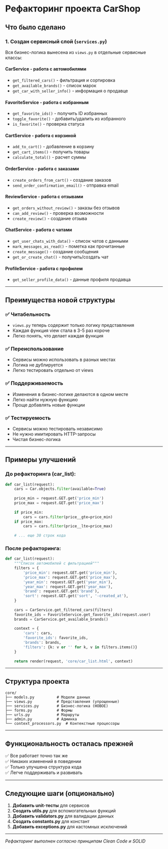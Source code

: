 # Рефакторинг проекта CarShop

## Что было сделано

### 1. Создан сервисный слой (`services.py`)

Вся бизнес-логика вынесена из `views.py` в отдельные сервисные классы:

#### **CarService** - работа с автомобилями
- `get_filtered_cars()` - фильтрация и сортировка
- `get_available_brands()` - список марок
- `get_car_with_seller_info()` - информация о продавце

#### **FavoriteService** - работа с избранным
- `get_favorite_ids()` - получить ID избранных
- `toggle_favorite()` - добавить/удалить из избранного
- `is_favorite()` - проверка статуса

#### **CartService** - работа с корзиной
- `add_to_cart()` - добавление в корзину
- `get_cart_items()` - получить товары
- `calculate_total()` - расчет суммы

#### **OrderService** - работа с заказами
- `create_orders_from_cart()` - создание заказов
- `send_order_confirmation_email()` - отправка email

#### **ReviewService** - работа с отзывами
- `get_orders_without_review()` - заказы без отзывов
- `can_add_review()` - проверка возможности
- `create_review()` - создание отзыва

#### **ChatService** - работа с чатами
- `get_user_chats_with_data()` - список чатов с данными
- `mark_messages_as_read()` - пометка как прочитанные
- `create_message()` - создание сообщения
- `get_or_create_chat()` - получить/создать чат

#### **ProfileService** - работа с профилем
- `get_seller_profile_data()` - данные профиля продавца

---

## Преимущества новой структуры

### ✅ **Читабельность**
- `views.py` теперь содержит только логику представления
- Каждая функция view стала в 3-5 раз короче
- Легко понять, что делает каждая функция

### ✅ **Переиспользование**
- Сервисы можно использовать в разных местах
- Логика не дублируется
- Легко тестировать отдельно от views

### ✅ **Поддерживаемость**
- Изменения в бизнес-логике делаются в одном месте
- Легко найти нужную функцию
- Проще добавлять новые функции

### ✅ **Тестируемость**
- Сервисы можно тестировать независимо
- Не нужно имитировать HTTP-запросы
- Чистая бизнес-логика

---

## Примеры улучшений

### До рефакторинга (car_list):
```python
def car_list(request):
    cars = Car.objects.filter(available=True)
    
    price_min = request.GET.get('price_min')
    price_max = request.GET.get('price_max')
    
    if price_min:
        cars = cars.filter(price__gte=price_min)
    if price_max:
        cars = cars.filter(price__lte=price_max)
    
    # ... еще 30 строк кода
```

### После рефакторинга:
```python
def car_list(request):
    """Список автомобилей с фильтрацией"""
    filters = {
        'price_min': request.GET.get('price_min'),
        'price_max': request.GET.get('price_max'),
        'year_min': request.GET.get('year_min'),
        'year_max': request.GET.get('year_max'),
        'brand': request.GET.get('brand'),
        'sort': request.GET.get('sort', '-created_at'),
    }
    
    cars = CarService.get_filtered_cars(filters)
    favorite_ids = FavoriteService.get_favorite_ids(request.user)
    brands = CarService.get_available_brands()
    
    context = {
        'cars': cars,
        'favorite_ids': favorite_ids,
        'brands': brands,
        'filters': {k: v or '' for k, v in filters.items()}
    }
    
    return render(request, 'core/car_list.html', context)
```

---

## Структура проекта

```
core/
├── models.py          # Модели данных
├── views.py           # Представления (упрощенные)
├── services.py        # Бизнес-логика (НОВОЕ)
├── forms.py           # Формы
├── urls.py            # Маршруты
├── admin.py           # Админка
└── context_processors.py  # Контекстные процессоры
```

---

## Функциональность осталась прежней

✅ Все работает точно так же  
✅ Никаких изменений в поведении  
✅ Только улучшена структура кода  
✅ Легче поддерживать и развивать  

---

## Следующие шаги (опционально)

1. **Добавить unit-тесты** для сервисов
2. **Создать utils.py** для вспомогательных функций
3. **Добавить validators.py** для валидации данных
4. **Создать constants.py** для констант
5. **Добавить exceptions.py** для кастомных исключений

---

*Рефакторинг выполнен согласно принципам Clean Code и SOLID*
